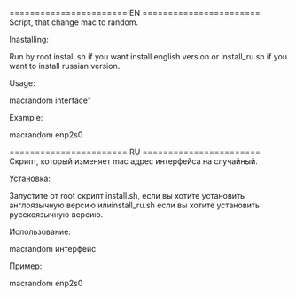 =======================  EN  =======================   
Script, that change mac to random.   
   
Inastalling:   
    
Run by root install.sh if you want install english version or install_ru.sh if you want to install russian version.   
   
Usage:   
   
macrandom interface"   
   
Example:   
   
macrandom enp2s0   
   
=======================  RU  =======================   
Скрипт, который изменяет mac адрес интерфейса на случайный.   
   
Установка:   
    
Запустите от root скрипт install.sh, если вы хотите установить англоязычную версию илиinstall_ru.sh если вы хотите установить русскоязычную версию.
   
Использование:   
   
macrandom интерфейс   
   
Пример:   
   
macrandom enp2s0   
   

